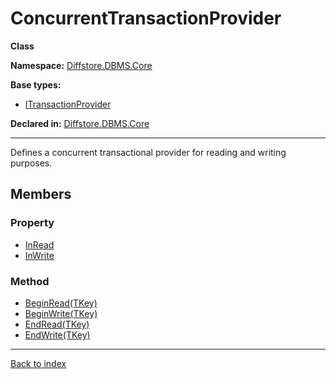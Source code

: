 # ConcurrentTransactionProvider<TKey>

**Class**

**Namespace:** [Diffstore.DBMS.Core](Diffstore.DBMS.Core.md)

**Base types:**

* [ITransactionProvider<TKey>](Diffstore.DBMS.Core.ITransactionProvider{TKey}.md)


**Declared in:** [Diffstore.DBMS.Core](Diffstore.DBMS.Core.md)

------



Defines a concurrent transactional provider for reading and writing purposes.


## Members

### Property
* [InRead](Diffstore.DBMS.Core.ITransactionProvider{TKey}.InRead.md)
* [InWrite](Diffstore.DBMS.Core.ITransactionProvider{TKey}.InWrite.md)

### Method
* [BeginRead(TKey)](Diffstore.DBMS.Core.ITransactionProvider{TKey}.BeginRead(TKey).md)
* [BeginWrite(TKey)](Diffstore.DBMS.Core.ITransactionProvider{TKey}.BeginWrite(TKey).md)
* [EndRead(TKey)](Diffstore.DBMS.Core.ITransactionProvider{TKey}.EndRead(TKey).md)
* [EndWrite(TKey)](Diffstore.DBMS.Core.ITransactionProvider{TKey}.EndWrite(TKey).md)

------

[Back to index](index.md)